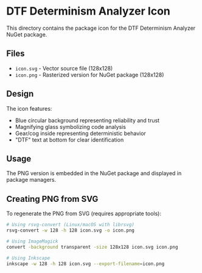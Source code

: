 # DTF Determinism Analyzer Icon

This directory contains the package icon for the DTF Determinism Analyzer NuGet package.

## Files

- `icon.svg` - Vector source file (128x128)
- `icon.png` - Rasterized version for NuGet package (128x128)

## Design

The icon features:
- Blue circular background representing reliability and trust
- Magnifying glass symbolizing code analysis
- Gear/cog inside representing deterministic behavior
- "DTF" text at bottom for clear identification

## Usage

The PNG version is embedded in the NuGet package and displayed in package managers.

## Creating PNG from SVG

To regenerate the PNG from SVG (requires appropriate tools):

```bash
# Using rsvg-convert (Linux/macOS with librsvg)
rsvg-convert -w 128 -h 128 icon.svg -o icon.png

# Using ImageMagick
convert -background transparent -size 128x128 icon.svg icon.png

# Using Inkscape
inkscape -w 128 -h 128 icon.svg --export-filename=icon.png
```